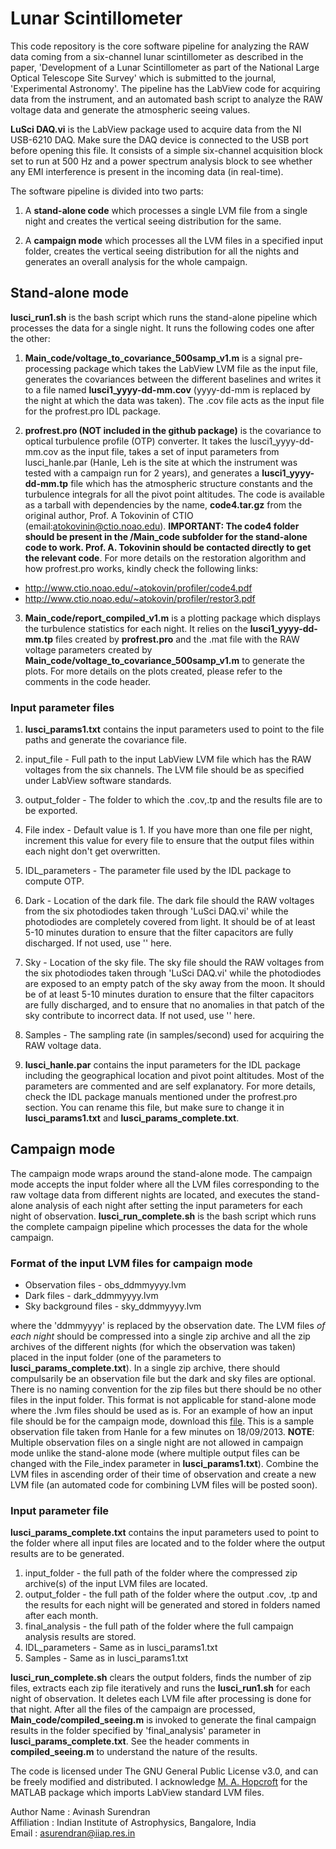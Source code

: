 # Lunar Scintillometer
This code repository is the core software pipeline for analyzing the RAW data coming from a six-channel lunar scintillometer as described in the paper, 'Development of a Lunar Scintillometer as part of the National Large Optical Telescope Site Survey' which is submitted to the journal, 'Experimental Astronomy'. The pipeline has the LabView code for acquiring data from the instrument, and an automated bash script to analyze the RAW voltage data and generate the atmospheric seeing values. 

**LuSci DAQ.vi** is the LabView package used to acquire data from the NI USB-6210 DAQ. Make sure the DAQ device is connected to the USB port before opening this file. It consists of a simple six-channel acquisition block set to run at 500 Hz and a power spectrum analysis block to see whether any EMI interference is present in the incoming data (in real-time). 

The software pipeline is divided into two parts:

1. A **stand-alone code** which processes a single LVM file from a single night and creates the vertical seeing distribution for the same.

2. A **campaign mode** which processes all the LVM files in a specified input folder, creates the vertical seeing distribution for all the nights and generates an overall analysis for the whole campaign.

## Stand-alone mode
**lusci_run1.sh** is the bash script which runs the stand-alone pipeline which processes the data for a single night. It runs the following codes one after the other:

1. **Main_code/voltage_to_covariance_500samp_v1.m** is a signal pre-processing package which takes the LabView LVM file as the input file, generates the covariances between the different baselines and writes it to a file named **lusci1_yyyy-dd-mm.cov** (yyyy-dd-mm is replaced by the night at which the data was taken). The .cov file acts as the input file for the profrest.pro IDL package.

2. **profrest.pro (NOT included in the github package)** is the covariance to optical turbulence profile (OTP) converter. It takes the lusci1_yyyy-dd-mm.cov as the input file, takes a set of input parameters from lusci_hanle.par (Hanle, Leh is the site at which the instrument was tested with a campaign run for 2 years), and generates a **lusci1_yyyy-dd-mm.tp** file which has the atmospheric structure constants and the turbulence integrals for all the pivot point altitudes. The code is available as a tarball with dependencies by the name, **code4.tar.gz** from the original author, Prof. A Tokovinin of CTIO (email:atokovinin@ctio.noao.edu). **IMPORTANT: The code4 folder should be present in the /Main_code subfolder for the stand-alone code to work. Prof. A. Tokovinin should be contacted directly to get the relevant code**. For more details on the restoration algorithm and how profrest.pro works, kindly check the following links:
 - http://www.ctio.noao.edu/~atokovin/profiler/code4.pdf
 - http://www.ctio.noao.edu/~atokovin/profiler/restor3.pdf
  
3. **Main_code/report_compiled_v1.m** is a plotting package which displays the turbulence statistics for each night. It relies on the **lusci1_yyyy-dd-mm.tp** files created by **profrest.pro** and the .mat file with the RAW voltage parameters created by **Main_code/voltage_to_covariance_500samp_v1.m** to generate the plots. For more details on the plots created, please refer to the comments in the code header.

### Input parameter files

1. **lusci_params1.txt** contains the input parameters used to point to the file paths and generate the covariance file.
 1. input_file	- Full path to the input LabView LVM file which has the RAW voltages from the six channels. The LVM file should be as specified under LabView software standards.
 2. output_folder	- The folder to which the .cov,.tp and the results file are to be exported.
 3. File index	- Default value is 1. If you have more than one file per night, increment this value for every file to ensure that the output files within each night don't get overwritten.
 4. IDL_parameters	- The parameter file used by the IDL package to compute OTP.
 5. Dark	- Location of the dark file. The dark file should the RAW voltages from the six photodiodes taken through 'LuSci DAQ.vi' while the photodiodes are completely covered from light. It should be of at least 5-10 minutes duration to ensure that the filter capacitors are fully discharged. If not used, use '' here.
 6. Sky	- Location of the sky file. The sky file should the RAW voltages from the six photodiodes taken through 'LuSci DAQ.vi' while the photodiodes are exposed to an empty patch of the sky away from the moon. It should be of at least 5-10 minutes duration to ensure that the filter capacitors are fully discharged, and to ensure that no anomalies in that patch of the sky contribute to incorrect data. If not used, use '' here.
 7. Samples	- The sampling rate (in samples/second) used for acquiring the RAW voltage data.
 
2. **lusci_hanle.par** contains the input parameters for the IDL package including the geographical location and pivot point altitudes. Most of the parameters are commented and are self explanatory. For more details, check the IDL package manuals mentioned under the profrest.pro section. You can rename this file, but make sure to change it in **lusci_params1.txt** and **lusci_params_complete.txt**.

## Campaign mode
The campaign mode wraps around the stand-alone mode. The campaign mode accepts the input folder where all the LVM files corresponding to the raw voltage data from different nights are located, and executes the stand-alone analysis of each night after setting the input parameters for each night of observation. **lusci_run_complete.sh** is the bash script which runs the complete campaign pipeline which processes the data for the whole campaign. 

### Format of the input LVM files for campaign mode
- Observation files - obs_ddmmyyyy.lvm
- Dark files - dark_ddmmyyyy.lvm
- Sky background files - sky_ddmmyyyy.lvm

where the 'ddmmyyyy' is replaced by the observation date. The LVM files *of each night* should be compressed into a single zip archive and all the zip archives of the different nights (for which the observation was taken) placed in the input folder (one of the parameters to **lusci_params_complete.txt**). In a single zip archive, there should compulsarily be an observation file but the dark and sky files are optional. There is no naming convention for the zip files but there should be no other files in the input folder. This format is not applicable for stand-alone mode where the .lvm files should be used as is. For an example of how an input file should be for the campaign mode, download this [file](https://drive.google.com/open?id=0BzDZNA262Mq0Y2dyZ2NQTEU1Vmc). This is a sample observation file taken from Hanle for a few minutes on 18/09/2013.
**NOTE**: Multiple observation files on a single night are not allowed in campaign mode unlike the stand-alone mode (where multiple output files can be changed with the File_index parameter in **lusci_params1.txt**). Combine the LVM files in ascending order of their time of observation and create a new LVM file (an automated code for combining LVM files will be posted soon).

### Input parameter file
**lusci_params_complete.txt** contains the input parameters used to point to the folder where all input files are located and to the folder where the output results are to be generated.
 1. input_folder	- the full path of the folder where the compressed zip archive(s) of the input LVM files are located.
 2. output_folder	- the full path of the folder where the output .cov, .tp and the results for each night will be generated and stored in folders named after each month.
 3. final_analysis	- the full path of the folder where the full campaign analysis results are stored. 
 4. IDL_parameters	- Same as in lusci_params1.txt
 5. Samples	- Same as in lusci_params1.txt

**lusci_run_complete.sh** clears the output folders, finds the number of zip files, extracts each zip file iteratively and runs the **lusci_run1.sh** for each night of observation. It deletes each LVM file after processing is done for that night. After all the files of the campaign are processed, **Main_code/compiled_seeing.m** is invoked to generate the final campaign results in the folder specified by 'final_analysis' parameter in **lusci_params_complete.txt**. See the header comments in **compiled_seeing.m** to understand the nature of the results.

The code is licensed under The GNU General Public License v3.0, and can be freely modified and distributed. I acknowledge [M. A. Hopcroft](https://in.mathworks.com/matlabcentral/profile/authors/633845-m-a-hopcroft) for the MATLAB package which imports LabView standard LVM files.

Author Name : Avinash Surendran <br />
Affiliation : Indian Institute of Astrophysics, Bangalore, India <br />
Email : asurendran@iiap.res.in
